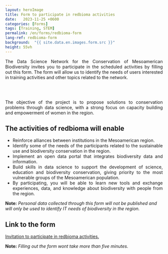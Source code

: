 ```yaml
---
layout: heroImage
title: Form to participate in redbioma activities
date:   2023-11-25 +0600
categories: [Forms]
tags: [Training, STEM]
permalink: /en/forms/redbioma-form
lang-ref: redbioma-form
background:  "{{ site.data.en.images.form.src }}"
height: 55vh
---
```


<div style="text-align: justify">
The Data Science Network for the Conservation of Mesoamerican Biodiversity invites you to participate in the scheduled activities by filling out this form. The form will allow us to identify the needs of users interested in training activities and other topics related to the network.

<br><br>

The objective of the project is to propose solutions to conservation problems through data science, with a strong focus on capacity building and empowerment of women in the region.

</div>

## The activities of redbioma will enable

<ul style="text-align: justify">

<li>Reinforce alliances between institutions in the Mesoamerican region.</li>
<li>Identify some of the needs of the participants related to the sustainable use and biodiversity conservation in the region.</li>
<li>Implement an open data portal that integrates biodiversity data and information.</li>
<li>Build skills in data science to support the development of science, education and biodiversity conservation, giving priority to the most vulnerable groups of the Mesoamerican population.</li>
<li>By participating, you will be able to learn new tools and exchange experiences, data, and knowledge about biodiversity with people from the region.</li>
</ul>

**Note:** *Personal data collected through this form will not be published and will only be used to identify IT needs of biodiversity in the region.*

## Link to the form

[Invitation to participate in redbioma activities.](https://forms.gle/gq98uQN32xz9uBx87)

**Note:** *Filling out the form wont take more than five minutes.*